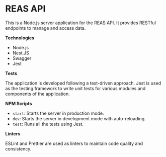 # REAS API

This is a Node.js server application for the REAS API. It provides RESTful endpoints to manage and access data.

**Technologies**

- Node.js
- Nest.JS
- Swagger
- Jest

**Tests**

The application is developed following a test-driven approach. Jest is used as the testing framework to write unit tests for various modules and components of the application.

**NPM Scripts**

- `start`: Starts the server in production mode.
- `dev`: Starts the server in development mode with auto-reloading.
- `test`: Runs all the tests using Jest.

**Linters**

ESLint and Prettier are used as linters to maintain code quality and consistency.

